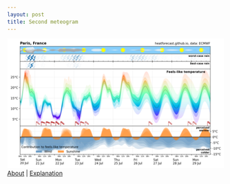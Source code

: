 ```yaml
---
layout: post
title: Second meteogram
---
```


![Heatforecast meteogram Paris 20 July 2024](images/paris_2024072000.png)
[About](https://heatforecast.github.io/about/) | [Explanation](https://heatforecast.github.io/explanation/)
